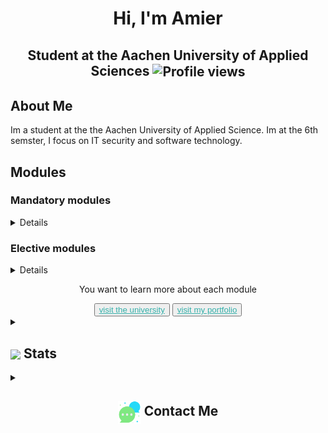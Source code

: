 <h1 align="center">Hi, I'm Amier </h1>
<h2 align="center">
    Student at the Aachen University of Applied Sciences
  <img src="https://komarev.com/ghpvc/?username=4mierS&color=orange&style=flat&abbreviated=true" alt="Profile views" style=" padding: 0 20 0;" align=center>
</h2>

<section>
<h2>About Me</h2>

Im a student at the the Aachen University of Applied Science. Im at the 6th semster, I focus on IT security and software technology. 
</section>
<section>
<h2>Modules</h2>
    <h3>
        Mandatory modules
    </h3>
    <details>
    <table style="padding:10 0 0;">
        <thead>
            <tr>
                <th>Module</th>
                <th>Finished</th>
            </tr>
        </thead>
        <tbody>
            <tr>
                <td>Higher mathematics</td>
                <td><img src="https://github.com/4mierS/4mierS/blob/main/icons/check.png" width=10% /> </td>
            </tr>
            <tr>
                <td>
                Basics of computer science and higher programming language
                </td>
                <td><img src="https://github.com/4mierS/4mierS/blob/main/icons/check.png" width=10% /> </td>
            </tr>
             <tr>
                <td>
                    Technical computer Science
                </td>
                <td>
                    <img src="https://github.com/4mierS/4mierS/blob/main/icons/check.png" width=10% /> 
                </td>
            </tr>
             <tr>
                <td>
                    Higher mathematics <b>2</b>
                </td>
                <td>
                    <img src="https://cdn-icons-png.flaticon.com/512/5974/5974759.png" width=10% /> 
                </td>
            </tr>
            <tr>
                <td>
                    Data networks and IT security
                </td>
                <td>
                    <img src="https://cdn-icons-png.flaticon.com/512/5974/5974759.png" width=10% /> 
                </td>
            </tr>
            <tr>
                <td>
                    Algorithms and data structures
                </td>
                <td>
                    <img src="https://cdn-icons-png.flaticon.com/512/5974/5974759.png" width=10% /> 
                </td>
            </tr>
            <tr>
                <td>
                    Theoretical Computer Science and Logic
                </td>
                <td>
                    <img src="https://cdn-icons-png.flaticon.com/512/5974/5974759.png" width=10% /> 
                </td>
            </tr>
            <tr>
                <td>
                    Databases and web technologies
                </td>
                <td>
                    <img src="https://cdn-icons-png.flaticon.com/512/5974/5974759.png" width=10% /> 
                </td>
            </tr>
            <tr>
                <td>
                    Architecture of computer systems, operating system concepts and distributed systems
                </td>
                <td>
                    <img src="https://cdn-icons-png.flaticon.com/512/5974/5974759.png" width=10% /> 
                </td>
            </tr>
            <tr>
                <td>
                    Software Engineering
                </td>
                <td>
                    <img src="https://cdn-icons-png.flaticon.com/512/5974/5974759.png" width=10% /> 
                </td>
            </tr>
            <tr>
                <td>
                    Object-oriented software development
                </td>
                <td>
                    <img src="https://cdn-icons-png.flaticon.com/512/5974/5974759.png" width=10% /> 
                </td>
            </tr>
            <tr>
                <td>
                    Business administration
                </td>
                <td>
                    <img src="https://cdn-icons-png.flaticon.com/512/5974/5974759.png" width=10% /> 
                </td>
            </tr>
        </tbody>
    </table>
    </details>
    <h3>
        Elective modules
    </h3>
    <details>
    <table>
        <thead>
            <tr>
                <th>Module</th>
                <th>Focal point</th>
                <th>Finished</th>
            </tr>
        </thead>
        <tbody>
            <tr>
                <td>
                    IT-Fornesics
                </td>
                <td>
                    ITS
                </td>
                <td>
                    <img src="https://cdn-icons-png.flaticon.com/512/5974/5974759.png" width=10% /> 
                </td>
            </tr>
            <tr>
                <td>
                    Cloud based information systems
                </td>
                <td>
                    SOFT
                </td>
                <td>
                    <img src="https://cdn-icons-png.flaticon.com/512/5974/5974759.png" width=10% /> 
                </td>
            </tr>
            <tr>
                <td>
                    Databases and web technologies <b> 2 </b>
                </td>
                <td>
                    SOFT - ITM
                </td>
                <td>
                    <img src="https://cdn-icons-png.flaticon.com/512/11532/11532572.png" width=10% /> 
                </td>
            </tr>
            <tr>
                <td>
                    Development for operations
                </td>
                <td>
                    SOFT
                </td>
                <td>
                    <img src="https://cdn-icons-png.flaticon.com/512/11532/11532572.png" width=10% /> 
                </td>
            </tr>
            <tr>
                <td>
                    Secured by Design secure coding
                </td>
                <td>
                    ITS - SOFT
                </td>
                <td>
                    <img src="https://cdn-icons-png.flaticon.com/512/11532/11532572.png" width=0% /> 
                </td>
            </tr>
            <tr>
                <td>
                    Lead in the it environment
                </td>
                <td>
                    SOFT - ITM
                </td>
                <td>
                    <img src="https://cdn-icons-png.flaticon.com/512/11532/11532572.png" width=10% /> 
                </td>
            </tr>
            <tr>
                <td>
                    Requirements Engineering
                </td>
                <td>
                    SOFT - ITM
                </td>
                <td>
                    <img src="https://cdn-icons-png.flaticon.com/512/11532/11532572.png" width=10% /> 
                </td>
            </tr>
        </tbody>
    </table>
    </details>
    <div align=center>
    <p>You want to learn more about each module</p>
        <button>
            <a href="https://www.fh-aachen.de/en/studium/studiengaenge/informatik-bsc/studieninhalte" style="font-style:none; color:#34b0aa">
                visit the university
            </a>
        </button>
        <button>
            <a href="https://www.fh-aachen.de/en/studium/studiengaenge/informatik-bsc/studieninhalte" style="font-style:none; color:#34b0aa">
                visit my portfolio
            </a>
        </button>
    </div>
</section>
<section>
<details>
  <summary><h2> <img align="center" src="https://github.com/4mierS/4mierS/blob/main/icons/stats.gif" width="32"/> Stats</h2></summary>
  <div align="center">

<div align="center">

  ![GitHub Stats](https://github-readme-stats.vercel.app/api?username=4mierS&theme=tokyonight&hide_border=false&include_all_commits=true&count_private=false)<br/>
  ![GitHub Streak](https://github-readme-streak-stats.herokuapp.com/?user=4mierS&theme=tokyonight&hide_border=false)<br/>
  ![Top Langs](https://github-readme-stats.vercel.app/api/top-langs/?username=4mierS&theme=tokyonight&hide_border=false&include_all_commits=true&count_private=false&layout=compact)<br/>
  ![Activity Graph](https://github-readme-activity-graph.vercel.app/graph?username=4mierS&theme=tokyo-night)
</div>

  </div>
</details>
</section>
<section>
<details>
  <summary><h2  align=center> <img align="center" src="https://github.com/4mierS/4mierS/blob/main/icons/contact.png" width="37"/> Contact Me</h2></summary>
  <p  align=center>
    <i>You can reach out to me via</i>
    <img src="https://i.giphy.com/media/v1.Y2lkPTc5MGI3NjExMThuM3h0cmI5NHk0czJyMXVqemhkb2x5ZnZyeGUwNWJleHQ1a3JiYiZlcD12MV9pbnRlcm5hbF9naWZfYnlfaWQmY3Q9Zw/z835RsRqQHOlC4rsBr/giphy.gif"/>
 </p>
 <div align=center style="display:flex; ">
    <a href="https://t.me/AmierSh">
      <img align="center" src="https://cdn-icons-png.flaticon.com/512/5968/5968804.png" width="10%"/>
    </a>
    <a href="mailto:amiershr@gmail.com">
      <img align="center" src="https://cdn-icons-png.flaticon.com/512/5968/5968534.png " width="10%"/>
    </a>
 </div>
</details>
</section>